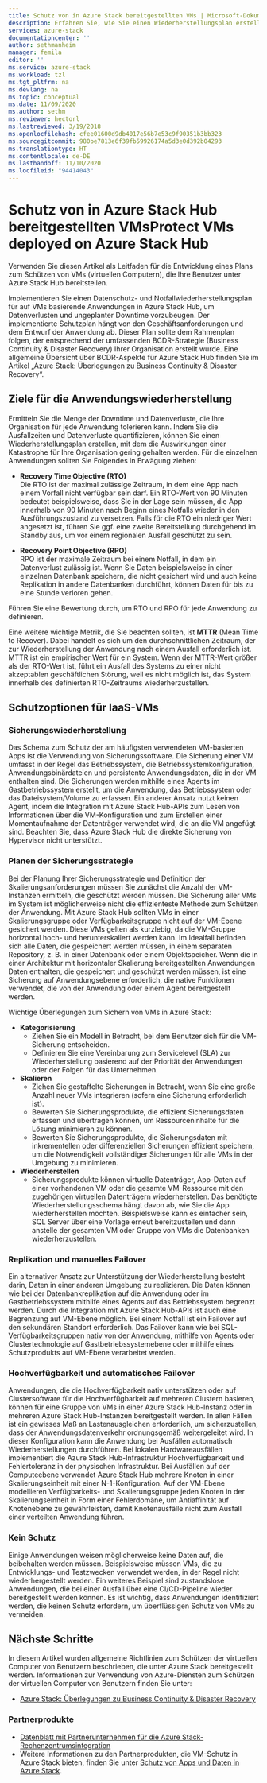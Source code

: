 ```yaml
---
title: Schutz von in Azure Stack bereitgestellten VMs | Microsoft-Dokumentation
description: Erfahren Sie, wie Sie einen Wiederherstellungsplan erstellen, um in Azure Stack bereitgestellte VMs vor Datenverlust und ungeplanten Ausfallzeiten zu schützen.
services: azure-stack
documentationcenter: ''
author: sethmanheim
manager: femila
editor: ''
ms.service: azure-stack
ms.workload: tzl
ms.tgt_pltfrm: na
ms.devlang: na
ms.topic: conceptual
ms.date: 11/09/2020
ms.author: sethm
ms.reviewer: hectorl
ms.lastreviewed: 3/19/2018
ms.openlocfilehash: cfee01600d9db4017e56b7e53c9f90351b3bb323
ms.sourcegitcommit: 980be7813e6f39fb59926174a5d3e0d392b04293
ms.translationtype: HT
ms.contentlocale: de-DE
ms.lasthandoff: 11/10/2020
ms.locfileid: "94414043"
---
```

# <a name="protect-vms-deployed-on-azure-stack-hub"></a>Schutz von in Azure Stack Hub bereitgestellten VMsProtect VMs deployed on Azure Stack Hub

Verwenden Sie diesen Artikel als Leitfaden für die Entwicklung eines Plans zum Schützen von VMs (virtuellen Computern), die Ihre Benutzer unter Azure Stack Hub bereitstellen.

Implementieren Sie einen Datenschutz- und Notfallwiederherstellungsplan für auf VMs basierende Anwendungen in Azure Stack Hub, um Datenverlusten und ungeplanter Downtime vorzubeugen. Der implementierte Schutzplan hängt von den Geschäftsanforderungen und dem Entwurf der Anwendung ab. Dieser Plan sollte dem Rahmenplan folgen, der entsprechend der umfassenden BCDR-Strategie (Business Continuity & Disaster Recovery) Ihrer Organisation erstellt wurde. Eine allgemeine Übersicht über BCDR-Aspekte für Azure Stack Hub finden Sie im Artikel „Azure Stack: Überlegungen zu Business Continuity & Disaster Recovery“.

## <a name="application-recovery-objectives"></a>Ziele für die Anwendungswiederherstellung

Ermitteln Sie die Menge der Downtime und Datenverluste, die Ihre Organisation für jede Anwendung tolerieren kann. Indem Sie die Ausfallzeiten und Datenverluste quantifizieren, können Sie einen Wiederherstellungsplan erstellen, mit dem die Auswirkungen einer Katastrophe für Ihre Organisation gering gehalten werden. Für die einzelnen Anwendungen sollten Sie Folgendes in Erwägung ziehen:

- **Recovery Time Objective (RTO)** \
    Die RTO ist der maximal zulässige Zeitraum, in dem eine App nach einem Vorfall nicht verfügbar sein darf. Ein RTO-Wert von 90 Minuten bedeutet beispielsweise, dass Sie in der Lage sein müssen, die App innerhalb von 90 Minuten nach Beginn eines Notfalls wieder in den Ausführungszustand zu versetzen. Falls für die RTO ein niedriger Wert angesetzt ist, führen Sie ggf. eine zweite Bereitstellung durchgehend im Standby aus, um vor einem regionalen Ausfall geschützt zu sein.

- **Recovery Point Objective (RPO)** \
    RPO ist der maximale Zeitraum bei einem Notfall, in dem ein Datenverlust zulässig ist. Wenn Sie Daten beispielsweise in einer einzelnen Datenbank speichern, die nicht gesichert wird und auch keine Replikation in andere Datenbanken durchführt, können Daten für bis zu eine Stunde verloren gehen.

Führen Sie eine Bewertung durch, um RTO und RPO für jede Anwendung zu definieren.

Eine weitere wichtige Metrik, die Sie beachten sollten, ist **MTTR** (Mean Time to Recover). Dabei handelt es sich um den durchschnittlichen Zeitraum, der zur Wiederherstellung der Anwendung nach einem Ausfall erforderlich ist. MTTR ist ein empirischer Wert für ein System. Wenn der MTTR-Wert größer als der RTO-Wert ist, führt ein Ausfall des Systems zu einer nicht akzeptablen geschäftlichen Störung, weil es nicht möglich ist, das System innerhalb des definierten RTO-Zeitraums wiederherzustellen.

## <a name="protection-options-for-iaas-vms"></a>Schutzoptionen für IaaS-VMs

### <a name="backup-restore"></a>Sicherungswiederherstellung

Das Schema zum Schutz der am häufigsten verwendeten VM-basierten Apps ist die Verwendung von Sicherungssoftware. Die Sicherung einer VM umfasst in der Regel das Betriebssystem, die Betriebssystemkonfiguration, Anwendungsbinärdateien und persistente Anwendungsdaten, die in der VM enthalten sind. Die Sicherungen werden mithilfe eines Agents im Gastbetriebssystem erstellt, um die Anwendung, das Betriebssystem oder das Dateisystem/Volume zu erfassen. Ein anderer Ansatz nutzt keinen Agent, indem die Integration mit Azure Stack Hub-APIs zum Lesen von Informationen über die VM-Konfiguration und zum Erstellen einer Momentaufnahme der Datenträger verwendet wird, die an die VM angefügt sind. Beachten Sie, dass Azure Stack Hub die direkte Sicherung von Hypervisor nicht unterstützt.

### <a name="planning-your-backup-strategy"></a>Planen der Sicherungsstrategie

Bei der Planung Ihrer Sicherungsstrategie und Definition der Skalierungsanforderungen müssen Sie zunächst die Anzahl der VM-Instanzen ermitteln, die geschützt werden müssen. Die Sicherung aller VMs im System ist möglicherweise nicht die effizienteste Methode zum Schützen der Anwendung. Mit Azure Stack Hub sollten VMs in einer Skalierungsgruppe oder Verfügbarkeitsgruppe nicht auf der VM-Ebene gesichert werden. Diese VMs gelten als kurzlebig, da die VM-Gruppe horizontal hoch- und herunterskaliert werden kann. Im Idealfall befinden sich alle Daten, die gespeichert werden müssen, in einem separaten Repository, z. B. in einer Datenbank oder einem Objektspeicher. Wenn die in einer Architektur mit horizontaler Skalierung bereitgestellten Anwendungen Daten enthalten, die gespeichert und geschützt werden müssen, ist eine Sicherung auf Anwendungsebene erforderlich, die native Funktionen verwendet, die von der Anwendung oder einem Agent bereitgestellt werden.

Wichtige Überlegungen zum Sichern von VMs in Azure Stack:

- **Kategorisierung**
  - Ziehen Sie ein Modell in Betracht, bei dem Benutzer sich für die VM-Sicherung entscheiden.
  - Definieren Sie eine Vereinbarung zum Servicelevel (SLA) zur Wiederherstellung basierend auf der Priorität der Anwendungen oder der Folgen für das Unternehmen.
- **Skalieren**
  - Ziehen Sie gestaffelte Sicherungen in Betracht, wenn Sie eine große Anzahl neuer VMs integrieren (sofern eine Sicherung erforderlich ist).
  - Bewerten Sie Sicherungsprodukte, die effizient Sicherungsdaten erfassen und übertragen können, um Ressourceninhalte für die Lösung minimieren zu können.
  - Bewerten Sie Sicherungsprodukte, die Sicherungsdaten mit inkrementellen oder differenziellen Sicherungen effizient speichern, um die Notwendigkeit vollständiger Sicherungen für alle VMs in der Umgebung zu minimieren.
- **Wiederherstellen**
  - Sicherungsprodukte können virtuelle Datenträger, App-Daten auf einer vorhandenen VM oder die gesamte VM-Ressource mit den zugehörigen virtuellen Datenträgern wiederherstellen. Das benötigte Wiederherstellungsschema hängt davon ab, wie Sie die App wiederherstellen möchten. Beispielsweise kann es einfacher sein, SQL Server über eine Vorlage erneut bereitzustellen und dann anstelle der gesamten VM oder Gruppe von VMs die Datenbanken wiederherzustellen.

### <a name="replicationmanual-failover"></a>Replikation und manuelles Failover

Ein alternativer Ansatz zur Unterstützung der Wiederherstellung besteht darin, Daten in einer anderen Umgebung zu replizieren. Die Daten können wie bei der Datenbankreplikation auf die Anwendung oder im Gastbetriebssystem mithilfe eines Agents auf das Betriebssystem begrenzt werden. Durch die Integration mit Azure Stack Hub-APIs ist auch eine Begrenzung auf VM-Ebene möglich. Bei einem Notfall ist ein Failover auf den sekundären Standort erforderlich. Das Failover kann wie bei SQL-Verfügbarkeitsgruppen nativ von der Anwendung, mithilfe von Agents oder Clustertechnologie auf Gastbetriebssystemebene oder mithilfe eines Schutzprodukts auf VM-Ebene verarbeitet werden.

### <a name="high-availabilityautomatic-failover"></a>Hochverfügbarkeit und automatisches Failover

Anwendungen, die die Hochverfügbarkeit nativ unterstützen oder auf Clustersoftware für die Hochverfügbarkeit auf mehreren Clustern basieren, können für eine Gruppe von VMs in einer Azure Stack Hub-Instanz oder in mehreren Azure Stack Hub-Instanzen bereitgestellt werden. In allen Fällen ist ein gewisses Maß an Lastenausgleichen erforderlich, um sicherzustellen, dass der Anwendungsdatenverkehr ordnungsgemäß weitergeleitet wird. In dieser Konfiguration kann die Anwendung bei Ausfällen automatisch Wiederherstellungen durchführen. Bei lokalen Hardwareausfällen implementiert die Azure Stack Hub-Infrastruktur Hochverfügbarkeit und Fehlertoleranz in der physischen Infrastruktur. Bei Ausfällen auf der Computeebene verwendet Azure Stack Hub mehrere Knoten in einer Skalierungseinheit mit einer N-1-Konfiguration. Auf der VM-Ebene modellieren Verfügbarkeits- und Skalierungsgruppe jeden Knoten in der Skalierungseinheit in Form einer Fehlerdomäne, um Antiaffinität auf Knotenebene zu gewährleisten, damit Knotenausfälle nicht zum Ausfall einer verteilten Anwendung führen.

### <a name="no-protection"></a>Kein Schutz

Einige Anwendungen weisen möglicherweise keine Daten auf, die beibehalten werden müssen. Beispielsweise müssen VMs, die zu Entwicklungs- und Testzwecken verwendet werden, in der Regel nicht wiederhergestellt werden. Ein weiteres Beispiel sind zustandslose Anwendungen, die bei einer Ausfall über eine CI/CD-Pipeline wieder bereitgestellt werden können. Es ist wichtig, dass Anwendungen identifiziert werden, die keinen Schutz erfordern, um überflüssigen Schutz von VMs zu vermeiden.

<!-- ## Recommended topologies

Important considerations for your Azure Stack deployment: -->

## <a name="next-steps"></a>Nächste Schritte

In diesem Artikel wurden allgemeine Richtlinien zum Schützen der virtuellen Computer von Benutzern beschrieben, die unter Azure Stack bereitgestellt werden. Informationen zur Verwendung von Azure-Diensten zum Schützen der virtuellen Computer von Benutzern finden Sie unter:

- [Azure Stack: Überlegungen zu Business Continuity & Disaster Recovery](https://aka.ms/azurestackbcdrconsiderationswp)

### <a name="partner-products"></a>Partnerprodukte

- [Datenblatt mit Partnerunternehmen für die Azure Stack-Rechenzentrumsintegration](https://aka.ms/azurestackbcdrpartners)
- Weitere Informationen zu den Partnerprodukten, die VM-Schutz in Azure Stack bieten, finden Sie unter [Schutz von Apps und Daten in Azure Stack](https://azure.microsoft.com/blog/protecting-applications-and-data-on-azure-stack/).
